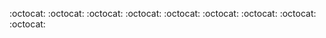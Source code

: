 :octocat: :octocat: :octocat: :octocat: :octocat: :octocat: :octocat: :octocat: :octocat:

<!-- [![BGHV's github stats](https://github-readme-stats.vercel.app/api?username=baogianghoangvu&layout=compact&hide_title=true&hide_border=true&count_private=true&show_icons=truek&hide_rank=true&line_height=15)](https://github.com/baogianghoangvu) -->

<!-- [![Top Langs](https://github-readme-stats.vercel.app/api/top-langs/?username=baogianghoangvu&layout=compact&hide_title=true&hide_border=true)](https://github.com/baogianghoangvu/) -->
